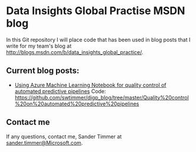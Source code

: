 # Data Insights Global Practise MSDN blog

In this Git repository I will place code that has been used in blog posts that I write for my team's blog at http://blogs.msdn.com/b/data_insights_global_practice/. 

## Current blog posts:

- [Using Azure Machine Learning Notebook for quality control of automated predictive pipelines](http://blogs.msdn.com/b/data_insights_global_practice/archive/2016/01/05/using-azure-machine-learning-notebooks-for-quality-control-of-automated-predictive-pipelines.aspx)
Code: https://github.com/swtimmer/digp_blog/tree/master/Quality%20control%20on%20automated%20predictive%20pipelines



## Contact me
If any questions, contact me,  Sander Timmer at sander.timmer@Microsoft.com. 


